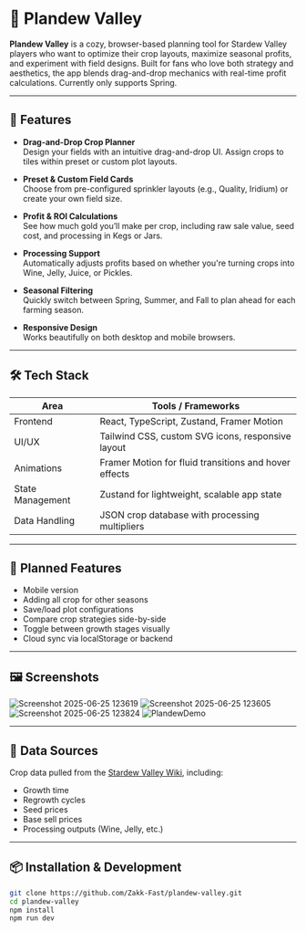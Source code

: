 # 🌾 Plandew Valley

**Plandew Valley** is a cozy, browser-based planning tool for Stardew Valley players who want to optimize their crop layouts, maximize seasonal profits, and experiment with field designs. Built for fans who love both strategy and aesthetics, the app blends drag-and-drop mechanics with real-time profit calculations. Currently only supports Spring.

---

## 🧩 Features

- **Drag-and-Drop Crop Planner**  
  Design your fields with an intuitive drag-and-drop UI. Assign crops to tiles within preset or custom plot layouts.

- **Preset & Custom Field Cards**  
  Choose from pre-configured sprinkler layouts (e.g., Quality, Iridium) or create your own field size.

- **Profit & ROI Calculations**  
  See how much gold you’ll make per crop, including raw sale value, seed cost, and processing in Kegs or Jars.

- **Processing Support**  
  Automatically adjusts profits based on whether you're turning crops into Wine, Jelly, Juice, or Pickles.

- **Seasonal Filtering**  
  Quickly switch between Spring, Summer, and Fall to plan ahead for each farming season.

- **Responsive Design**  
  Works beautifully on both desktop and mobile browsers.

---

## 🛠 Tech Stack

| Area          | Tools / Frameworks                     |
|---------------|----------------------------------------|
| Frontend      | React, TypeScript, Zustand, Framer Motion |
| UI/UX         | Tailwind CSS, custom SVG icons, responsive layout |
| Animations    | Framer Motion for fluid transitions and hover effects |
| State Management | Zustand for lightweight, scalable app state |
| Data Handling | JSON crop database with processing multipliers |

---

## 🧪 Planned Features
- Mobile version
- Adding all crop for other seasons
- Save/load plot configurations  
- Compare crop strategies side-by-side  
- Toggle between growth stages visually  
- Cloud sync via localStorage or backend

---

## 🖼 Screenshots

![Screenshot 2025-06-25 123619](https://github.com/user-attachments/assets/cf59202a-df80-4dd3-aac8-8514befb35a4)
![Screenshot 2025-06-25 123605](https://github.com/user-attachments/assets/feeb4e01-5944-4325-9097-39dece7ef2eb)
![Screenshot 2025-06-25 123824](https://github.com/user-attachments/assets/f8eed33a-1d69-4720-b67a-9fc6cf2f8bff)
![PlandewDemo](https://github.com/user-attachments/assets/baa0991f-9499-4a27-9af1-4ae41b09ed4e)


---

## 🧬 Data Sources

Crop data pulled from the [Stardew Valley Wiki](https://stardewvalleywiki.com/Crops), including:
- Growth time
- Regrowth cycles
- Seed prices
- Base sell prices
- Processing outputs (Wine, Jelly, etc.)

---

## 📦 Installation & Development

```bash
git clone https://github.com/Zakk-Fast/plandew-valley.git
cd plandew-valley
npm install
npm run dev
